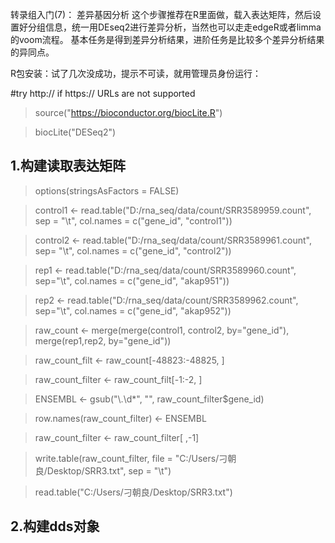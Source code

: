 转录组入门(7)： 差异基因分析
这个步骤推荐在R里面做，载入表达矩阵，然后设置好分组信息，统一用DEseq2进行差异分析，当然也可以走走edgeR或者limma的voom流程。
基本任务是得到差异分析结果，进阶任务是比较多个差异分析结果的异同点。

R包安装：试了几次没成功，提示不可读，就用管理员身份运行：

#try http:// if https:// URLs are not supported

>source("https://bioconductor.org/biocLite.R")

>biocLite("DESeq2")

1.构建读取表达矩阵
---
> options(stringsAsFactors = FALSE)

> control1 <- read.table("D:/rna_seq/data/count/SRR3589959.count", sep = "\t", col.names = c("gene_id", "control1"))

> control2 <- read.table("D:/rna_seq/data/count/SRR3589961.count", sep= "\t", col.names = c("gene_id", "control2"))

> rep1 <- read.table("D:/rna_seq/data/count/SRR3589960.count", sep="\t", col.names = c("gene_id", "akap951"))

> rep2 <- read.table("D:/rna_seq/data/count/SRR3589962.count", sep="\t", col.names = c("gene_id", "akap952"))

> raw_count <- merge(merge(control1, control2, by="gene_id"), merge(rep1,rep2, by="gene_id"))

> raw_count_filt <- raw_count[-48823:-48825, ]

> raw_count_filter <- raw_count_filt[-1:-2, ]

> ENSEMBL <- gsub("\\.\\d*", "", raw_count_filter$gene_id)

> row.names(raw_count_filter) <- ENSEMBL

> raw_count_filter <- raw_count_filter[ ,-1]

> write.table(raw_count_filter, file = "C:/Users/刁朝良/Desktop/SRR3.txt", sep = "\t")

> read.table("C:/Users/刁朝良/Desktop/SRR3.txt")

2.构建dds对象
----
